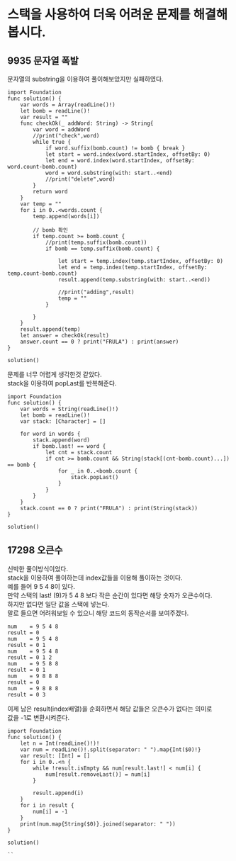 # 스택을 사용하여 더욱 어려운 문제를 해결해 봅시다.	
## 9935 문자열 폭발
문자열의 substring을 이용하여 풀이해보았지만 실패하였다.   

```
import Foundation
func solution() {
    var words = Array(readLine()!)
    let bomb = readLine()!
    var result = ""
    func checkOk(_ addWord: String) -> String{
        var word = addWord
        //print("check",word)
        while true {
            if word.suffix(bomb.count) != bomb { break }
            let start = word.index(word.startIndex, offsetBy: 0)
            let end = word.index(word.startIndex, offsetBy: word.count-bomb.count)
            word = word.substring(with: start..<end)
            //print("delete",word)
        }
        return word
    }
    var temp = ""
    for i in 0..<words.count {
        temp.append(words[i])
        
        // bomb 확인
        if temp.count >= bomb.count {
            //print(temp.suffix(bomb.count))
            if bomb == temp.suffix(bomb.count) {
                
                let start = temp.index(temp.startIndex, offsetBy: 0)
                let end = temp.index(temp.startIndex, offsetBy: temp.count-bomb.count)
                result.append(temp.substring(with: start..<end))
                
                //print("adding",result)
                temp = ""
            }
            
        }
    }
    result.append(temp)
    let answer = checkOk(result)
    answer.count == 0 ? print("FRULA") : print(answer)
}

solution()

```
문제를 너무 어렵게 생각한것 같았다.   
stack을 이용하여 popLast를 반복해준다.   
```
import Foundation
func solution() {
    var words = String(readLine()!)
    let bomb = readLine()!
    var stack: [Character] = []
    
    for word in words {
        stack.append(word)
        if bomb.last! == word {
            let cnt = stack.count
            if cnt >= bomb.count && String(stack[(cnt-bomb.count)...]) == bomb {
                for _ in 0..<bomb.count {
                    stack.popLast()
                }
            }
        }
    }
    stack.count == 0 ? print("FRULA") : print(String(stack))
}

solution()

```
## 17298 오큰수
신박한 풀이방식이었다.   
stack을 이용하여 풀이하는데 index값들을 이용해 풀이하는 것이다.   
예를 들어 9 5 4 8이 있다.   
만약 스택의 last! (9)가 5 4 8 보다 작은 순간이 있다면 해당 숫자가 오큰수이다.   
하지만 없다면 일단 값을 스택에 넣는다.   
말로 들으면 어려워보일 수 있으니 해당 코드의 동작순서를 보여주겠다.  
```
num    = 9 5 4 8
result = 0
num    = 9 5 4 8
result = 0 1
num    = 9 5 4 8
result = 0 1 2
num    = 9 5 8 8
result = 0 1
num    = 9 8 8 8 
result = 0
num    = 9 8 8 8
result = 0 3
```
이제 남은 result(index배열)을 순회하면서 해당 값들은 오큰수가 없다는 의미로   
값을 -1로 변환시켜준다.   
```
import Foundation
func solution() {
    let n = Int(readLine()!)!
    var num = readLine()!.split(separator: " ").map{Int($0)!}
    var result: [Int] = []
    for i in 0..<n {
        while !result.isEmpty && num[result.last!] < num[i] {
            num[result.removeLast()] = num[i]
        }
        
        result.append(i)
    }
    for i in result {
        num[i] = -1
    }
    print(num.map{String($0)}.joined(separator: " "))
}

solution()

``

